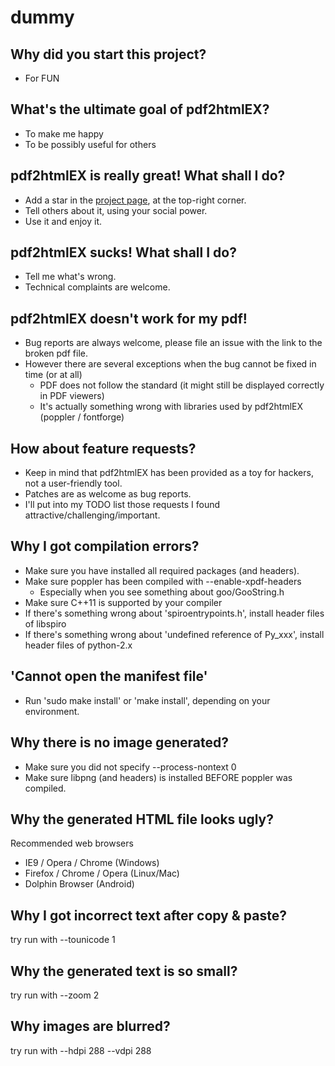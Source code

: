 # dummy

## Why did you start this project?

 - For FUN

## What's the ultimate goal of pdf2htmlEX?

 - To make me happy
 - To be possibly useful for others

## pdf2htmlEX is really great! What shall I do?

 - Add a star in the [project page](http://github.com/coolwanglu/pdf2htmlEX), at the top-right corner.
 - Tell others about it, using your social power.
 - Use it and enjoy it.

## pdf2htmlEX sucks! What shall I do?

 - Tell me what's wrong.
 - Technical complaints are welcome.

## pdf2htmlEX doesn't work for my pdf!

 - Bug reports are always welcome, please file an issue with the link to the broken pdf file.
 - However there are several exceptions when the bug cannot be fixed in time (or at all)
   - PDF does not follow the standard (it might still be displayed correctly in PDF viewers)
   - It's actually something wrong with libraries used by pdf2htmlEX (poppler / fontforge)

## How about feature requests?

  - Keep in mind that pdf2htmlEX has been provided as a toy for hackers, not a user-friendly tool.
  - Patches are as welcome as bug reports.
  - I'll put into my TODO list those requests I found attractive/challenging/important.

## Why I got compilation errors?

 - Make sure you have installed all required packages (and headers).
 - Make sure poppler has been compiled with --enable-xpdf-headers
   - Especially when you see something about goo/GooString.h
 - Make sure C++11 is supported by your compiler
 - If there's something wrong about 'spiroentrypoints.h', install header files of libspiro
 - If there's something wrong about 'undefined reference of Py_xxx', install header files of python-2.x

## 'Cannot open the manifest file'
 - Run 'sudo make install' or 'make install', depending on your environment.

## Why there is no image generated?

 - Make sure you did not specify --process-nontext 0
 - Make sure libpng (and headers) is installed BEFORE poppler was compiled.

## Why the generated HTML file looks ugly?

Recommended web browsers
 - IE9 / Opera / Chrome (Windows)
 - Firefox / Chrome / Opera (Linux/Mac)
 - Dolphin Browser (Android)

## Why I got incorrect text after copy & paste?

try run with --tounicode 1

## Why the generated text is so small?

try run with --zoom 2

## Why images are blurred?

try run with --hdpi 288 --vdpi 288